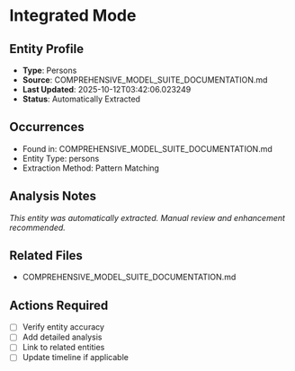 # Integrated Mode

## Entity Profile
- **Type**: Persons
- **Source**: COMPREHENSIVE_MODEL_SUITE_DOCUMENTATION.md
- **Last Updated**: 2025-10-12T03:42:06.023249
- **Status**: Automatically Extracted

## Occurrences
- Found in: COMPREHENSIVE_MODEL_SUITE_DOCUMENTATION.md
- Entity Type: persons
- Extraction Method: Pattern Matching

## Analysis Notes
*This entity was automatically extracted. Manual review and enhancement recommended.*

## Related Files
- COMPREHENSIVE_MODEL_SUITE_DOCUMENTATION.md

## Actions Required
- [ ] Verify entity accuracy
- [ ] Add detailed analysis
- [ ] Link to related entities
- [ ] Update timeline if applicable
